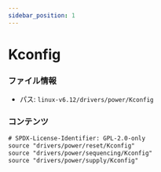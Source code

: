 ```yaml
---
sidebar_position: 1
---
```

# Kconfig

### ファイル情報

- パス: `linux-v6.12/drivers/power/Kconfig`

### コンテンツ

```txt
# SPDX-License-Identifier: GPL-2.0-only
source "drivers/power/reset/Kconfig"
source "drivers/power/sequencing/Kconfig"
source "drivers/power/supply/Kconfig"

```
